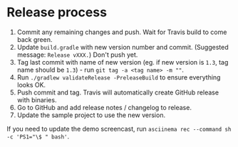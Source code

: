 # Release process

1. Commit any remaining changes and push. Wait for Travis build to come back green.
2. Update `build.gradle` with new version number and commit. (Suggested message: `Release vXXX.`) Don't push yet.
3. Tag last commit with name of new version (eg. if new version is `1.3`, tag name should be `1.3`) - run
   `git tag -a <tag name> -m ""`.
4. Run `./gradlew validateRelease -PreleaseBuild` to ensure everything looks OK.
5. Push commit and tag. Travis will automatically create GitHub release with binaries.
6. Go to GitHub and add release notes / changelog to release.
7. Update the sample project to use the new version.

If you need to update the demo screencast, run `asciinema rec --command sh -c 'PS1="\$ " bash'`.
